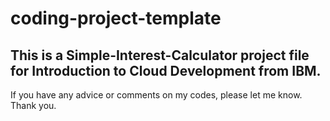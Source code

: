 # coding-project-template

## This is a Simple-Interest-Calculator project file for Introduction to Cloud Development from IBM.

If you have any advice or comments on my codes, please let me know.
Thank you.
